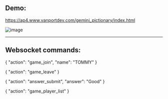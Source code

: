## Demo:

https://ap4.www.vanportdev.com/gemini_pictionary/index.html

<img  alt="image" src="https://github.com/VansonLeung/gemini_pictionary_flutter/assets/1129695/031a7c7b-3b21-4b98-9e91-484531c8eeef">


-----

## Websocket commands:

{
    "action": "game_join",
    "name": "TOMMY"
}

{
    "action": "game_leave"
}

{
    "action": "answer_submit",
    "answer": "Good"
}

{
    "action": "game_player_list"
}

